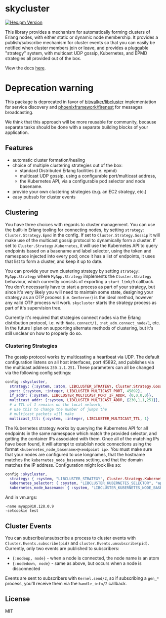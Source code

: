 # skycluster

[![Hex.pm Version](http://img.shields.io/hexpm/v/skycluster.svg?style=flat)](https://hex.pm/packages/skycluster)

This library provides a mechanism for automatically forming clusters of Erlang nodes, with
either static or dynamic node membership. It provides a publish/subscribe mechanism for cluster
events so that you can easily be notified when cluster members join or leave, and provides a
pluggable "strategy" system, with multicast UDP gossip, Kubernetes, and EPMD strategies all provided
out of the box.

View the docs [here](https://hexdocs.pm/skycluster).

# Deprecation warning

This package is deprecated in favor of [bitwalker/libcluster](github.com/bitwalker/libcluster) implementation for service discovery and [phoenixframework/firenest](https://github.com/phoenixframework/firenest/) for messages broadcasting. 

We think that this approach will be more reusable for community, because separate tasks should be done with a separate building blocks of your application.

## Features

- automatic cluster formation/healing
- choice of multiple clustering strategies out of the box:
  - standard Distributed Erlang facilities (i.e. epmd)
  - multicast UDP gossip, using a configurable port/multicast address,
  - the Kubernetes API, via a configurable pod selector and node basename.
- provide your own clustering strategies (e.g. an EC2 strategy, etc.)
- easy pubsub for cluster events

## Clustering

You have three choices with regards to cluster management. You can use the built-in Erlang tooling for connecting
nodes, by setting `strategy: Cluster.Strategy.Epmd` in the config. If set to `Cluster.Strategy.Gossip` it will make use of
the multicast gossip protocol to dynamically form a cluster. If set to `Cluster.Strategy.Kubernetes`, it will use the
Kubernetes API to query endpoints based on a basename and label selector, using the token and namespace injected into
every pod; once it has a list of endpoints, it uses that list to form a cluster, and keep it up to date.

You can provide your own clustering strategy by setting `strategy: MyApp.Strategy` where `MyApp.Strategy` implements the
`Cluster.Strategy` behaviour, which currently consists of exporting a `start_link/0` callback. You don't necessarily have
to start a process as part of your strategy, but since it's very likely you will need to maintain some state, designing your
strategy as an OTP process (i.e. `GenServer`) is the ideal method, however any valid OTP process will work. `skycluster` starts
the strategy process as part of it's supervision tree.

Currently it's required that strategies connect nodes via the Erlang distribution protocol, i.e. with `Node.connect/1`,
`:net_adm.connect_node/1`, etc. In the future I plan on supporting alternate methods of clustering, but it's still unclear
on how to properly do so.

### Clustering Strategies

The gossip protocol works by multicasting a heartbeat via UDP. The default configuration listens on all host interfaces,
port 45892, and publishes via the multicast address `230.1.1.251`. These parameters can all be changed via the
following config settings:

```elixir
config :skycluster,
  strategy: {:system, :atom, LIBCLUSTER_STRATEGY, Cluster.Strategy.Gossip},
  port: {:system, :integer, LIBCLUSTER_MULTICAST_PORT, 45892},
  if_addr: {:system, LIBCLUSTER_MULTICAST_PORT_IF_ADDR, {0,0,0,0}},
  multicast_addr: {:system, LIBCLUSTER_MULTICAST_ADDR, {230,1,1,251}},
  # a TTL of 1 remains on the local network,
  # use this to change the number of jumps the
  # multicast packets will make
  multicast_ttl: {:system, :integer, LIBCLUSTER_MULTICAST_TTL, 1}
```

The Kubernetes strategy works by querying the Kubernetes API for all endpoints in the same namespace which match the provided
selector, and getting the container IPs associated with them. Once all of the matching IPs have been found, it will attempt to
establish node connections using the format `<kubernetes_node_basename>@<endpoint ip>`. You must make sure that your nodes are
configured to use longnames, that the hostname matches the `kubernetes_node_basename` setting, and that the domain matches the
IP address. Configuration might look like so:

```elixir
config :skycluster,
  strategy: { :system, "LIBCLUSTER_STRATEGY", Cluster.Strategy.Kubernetes },
  kubernetes_selector: { :system, "LIBCLUSTER_KUBERNETES_SELECTOR", "app=my_app" },
  kubernetes_node_basename: { :system, "LIBCLUSTER_KUBERNETES_NODE_BASENAME", "my_app" }
```

And in vm.args:

```
-name myapp@10.128.0.9
-setcookie test
```

## Cluster Events

You can subscribe/unsubscribe a process to cluster events with `Cluster.Events.subscribe(pid)` and
`cluster.Events.unsubscribe(pid)`. Currently, only two events are published to subscribers:

- `{:nodeup, node}` - when a node is connected, the node name is an atom
- `{:nodedown, node}` - same as above, but occurs when a node is disconnected

Events are sent to subscribers with `Kernel.send/2`, so if subscribing a `gen_*` process, you'll receive
them via the `handle_info/2` callback.

## License

MIT

